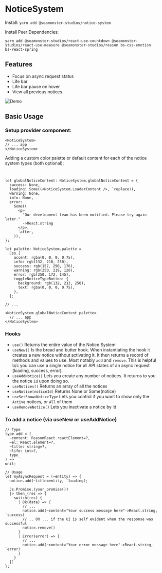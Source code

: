 # NoticeSystem

Install:
`yarn add @seamonster-studios/notice-system`

Install Peer Dependencies:

`yarn add @seamonster-studios/react-use-countdown @seamonster-studios/react-use-measure @seamonster-studios/reason bs-css-emotion bs-react-spring`

## Features
- Focus on async request status
- Life bar
- Life bar pause on hover
- View all previous notices

![Demo](https://opensource-repo-assets.s3-us-west-2.amazonaws.com/reason/notice-system/demo.gif?raw=true)


## Basic Usage

### Setup provider component:

```reason
<NoticeSystem>
// ... app
</NoticeSystem>
```

Adding a custom color palette or default content for each of the notice system types (both optional):

```reason


let globalNoticeContent: NoticeSystem.globalNoticeContent = {
  success: None,
  loading: Some((<NoticeSystem.LoaderContent />, `replace)),
  warning: None,
  info: None,
  error:
    Some((
      <p>
        "Our development team has been notified. Please try again later."
        ->React.string
      </p>,
      `after,
    )),
};

let palette: NoticeSystem.palette =
  Css.{
    accent: rgba(0, 0, 0, 0.75),
    info: rgb(132, 210, 250),
    success: rgb(157, 250, 176),
    warning: rgb(250, 219, 120),
    error: rgb(250, 172, 145),
    toggleNoticeTypeButton: {
      background: rgb(132, 213, 250),
      text: rgba(0, 0, 0, 0.75),
    },
  };

// ...

<NoticeSystem globalNoticeContent palette>
  // ... app
</NoticeSystem>

```

### Hooks

- `use()` Returns the entire value of the Notice System
- `useNew()` Is the bread and butter hook. When instantiating the hook it creates a new notice without activating it. It then returns a record of methods and values to use. Most notably `add` and `remove`. This is helpful b/c you can use a single notice for all API states of an async request (loading, success, error).
- `useAddNotice()` Lets you create any number of notices. It returns to you the notice `id` upon doing so.
- `useNotices()` Returns an array of all the notices
- `useNotice(noticeId)` Returns None or Some(notice)
- `useSetShownNoticeType` Lets you control if you want to show only the `Active` notices, or `All` of them  
- `useRemoveNotice()` Lets you inactivate a notice by id

### To add a notice (via useNew or useAddNotice)
```reason
// Type
type add = (
  ~content: ReasonReact.reactElement=?,
  ~el: React.element=?,
  ~title: string=?,
  ~life: int=?,
  type_
) =>
unit;

// Usage
let myAsyncRequest = (~entity) => {
  notice.add(~title=entity, `loading);

  Js.Promise.(your_promise())
  |> then_(res => {
    switch(res) {
      | Ok(data) => {
        // ...
        notice.add(~content="Your success message here"->React.string, `success)
        // .. OR ... if the UI is self evident when the response was successful
        notice.remove()
      }
      | Error(error) => {
        // ...
        notice.add(~content="Your error message here"->React.string, `error)
      }
    }
  })
};

```
